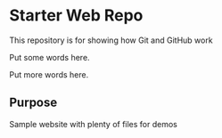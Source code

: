 # Starter Web Repo

This repository is for showing how Git and GitHub work

Put some words here.

Put more words here.

## Purpose

Sample website with plenty of files for demos